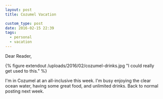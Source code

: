 ```yaml
---
layout: post
title: Cozumel Vacation

custom_type: post
date: 2016-02-15 22:39
tags:
  - personal
  - vacation
---
```


Dear Reader,

{% figure extendout /uploads/2016/02/cozumel-drinks.jpg "I could really get used to this." %}

I'm in Cozumel at an all-inclusive this week. I'm busy enjoying the clear ocean water, having some great food, and unlimited drinks. Back to normal posting next week.
